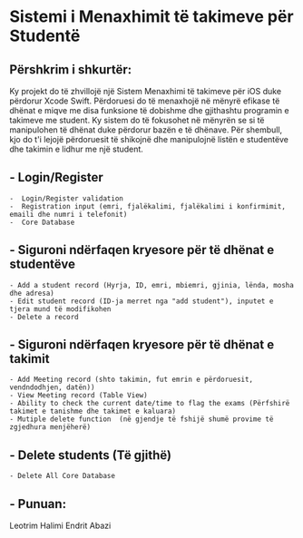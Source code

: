 # Sistemi i Menaxhimit të takimeve për Studentë 

## Përshkrim i shkurtër:

Ky projekt do të zhvillojë një Sistem Menaxhimi të takimeve për iOS duke përdorur Xcode Swift. Përdoruesi do të menaxhojë në mënyrë efikase të dhënat e miqve me disa funksione të dobishme dhe gjithashtu programin e takimeve me student. Ky sistem do të fokusohet në mënyrën se si të manipulohen të dhënat duke përdorur bazën e të dhënave. Për shembull, kjo do t'i lejojë përdoruesit të shikojnë dhe manipulojnë listën e studentëve dhe takimin e lidhur me një student.

## - Login/Register
	-  Login/Register validation
 	-  Registration input (emri, fjalëkalimi, fjalëkalimi i konfirmimit, emaili dhe numri i telefonit)
 	-  Core Database

## - Siguroni ndërfaqen kryesore për të dhënat e studentëve
	- Add a student record (Hyrja, ID, emri, mbiemri, gjinia, lënda, mosha dhe adresa)
	- Edit student record (ID-ja merret nga "add student"), inputet e tjera mund të modifikohen
 	- Delete a record

## - Siguroni ndërfaqen kryesore për të dhënat e takimit
 	- Add Meeting record (shto takimin, fut emrin e përdoruesit, vendndodhjen, datën))
 	- View Meeting record (Table View)
 	- Ability to check the current date/time to flag the exams (Përfshirë takimet e tanishme dhe takimet e kaluara)
 	- Mutiple delete function  (në gjendje të fshijë shumë provime të zgjedhura menjëherë)
 
## - Delete students (Të gjithë)
 	- Delete All Core Database

## - Punuan:
Leotrim Halimi
Endrit Abazi
